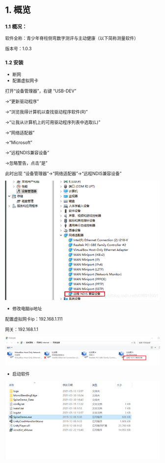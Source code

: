 # 1. 概览

### 1.1 概况：

软件全称：青少年脊柱侧弯数字测评与主动健康（以下简称测量软件）

版本号：1.0.3

### 1.2 安装

* 断网
* 配置虚拟网卡

打开“设备管理器”，右键 “USB-DEV”

→“更新驱动程序”

→“浏览我得计算机以查找驱动程序软件\(R\)”

→“让我从计算机上的可用驱动程序列表中选取\(L\)”

→“网络适配器”

→“Microsoft”

→“远程NDIS兼容设备”

→忽略警告，点击“是”

此时出现 “设备管理器”→“网络适配器”→“远程NDIS兼容设备”

![&#x5B89;&#x88C5;&#x8F6F;&#x4EF6;&#x7684;&#x51C6;&#x5907;&#x5DE5;&#x4F5C;](../../../.gitbook/assets/10.png)

* 修改电脑ip地址

配置虚拟网卡ip：192.168.1.111

网关：192.168.1.1

![&#x4FEE;&#x6539;&#x7535;&#x8111;ip&#x5730;&#x5740;](../../../.gitbook/assets/11.png)

* 启动软件

![&#x542F;&#x52A8;SpineDemo.exe](../../../.gitbook/assets/12.png)

